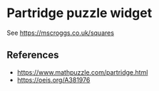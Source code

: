 # Partridge puzzle widget

See https://mscroggs.co.uk/squares

## References

- https://www.mathpuzzle.com/partridge.html
- https://oeis.org/A381976
